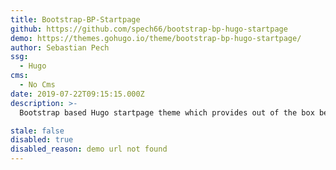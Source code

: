 ```yaml
---
title: Bootstrap-BP-Startpage
github: https://github.com/spech66/bootstrap-bp-hugo-startpage
demo: https://themes.gohugo.io/theme/bootstrap-bp-hugo-startpage/
author: Sebastian Pech
ssg:
  - Hugo
cms:
  - No Cms
date: 2019-07-22T09:15:15.000Z
description: >-
  Bootstrap based Hugo startpage theme which provides out of the box best practices.

stale: false
disabled: true
disabled_reason: demo url not found
---
```

